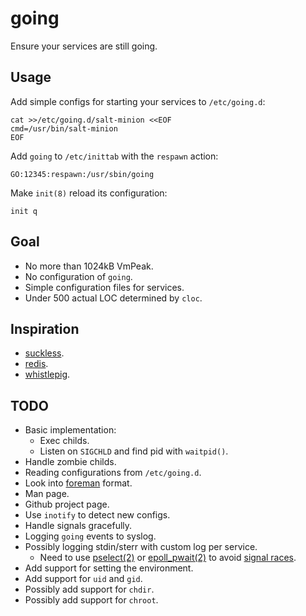 going
=====

Ensure your services are still going.


Usage
-----

Add simple configs for starting your services to `/etc/going.d`:

    cat >>/etc/going.d/salt-minion <<EOF
    cmd=/usr/bin/salt-minion
    EOF

Add `going` to `/etc/inittab` with the `respawn` action:

    GO:12345:respawn:/usr/sbin/going

Make `init(8)` reload its configuration:

    init q


Goal
----

* No more than 1024kB VmPeak.
* No configuration of `going`.
* Simple configuration files for services.
* Under 500 actual LOC determined by `cloc`.


Inspiration
-----------

* [suckless](http://hg.suckless.org/).
* [redis](https://github.com/antirez/redis).
* [whistlepig](https://github.com/wmorgan/whistlepig).


TODO
----

* Basic implementation:
  - Exec childs.
  - Listen on `SIGCHLD` and find pid with `waitpid()`.
* Handle zombie childs.
* Reading configurations from `/etc/going.d`.
* Look into [foreman][] format.
* Man page.
* Github project page.
* Use `inotify` to detect new configs.
* Handle signals gracefully.
* Logging `going` events to syslog.
* Possibly logging stdin/sterr with custom log per service.
  - Need to use [pselect(2)][pselect] or [epoll_pwait(2)][epoll]
    to avoid [signal races][race].
* Add support for setting the environment.
* Add support for `uid` and `gid`.
* Possibly add support for `chdir`.
* Possibly add support for `chroot`.

[foreman]: http://ddollar.github.com/foreman/
[pselect]: http://www.kernel.org/doc/man-pages/online/pages/man2/select.2.html
[epoll]: http://www.kernel.org/doc/man-pages/online/pages/man2/epoll_wait.2.html
[race]: http://www.linuxprogrammingblog.com/code-examples/using-pselect-to-avoid-a-signal-race
